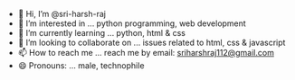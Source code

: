 - 👋 Hi, I’m @sri-harsh-raj
- 👀 I’m interested in ... python programming, web development
- 🌱 I’m currently learning ... python, html & css
- 💞️ I’m looking to collaborate on ... issues related to html, css & javascript
- 📫 How to reach me ... reach me by email:  sriharshraj112@gmail.com
- 😄 Pronouns: ... male, technophile

<!---
sri-harsh-raj/sri-harsh-raj is a ✨ special ✨ repository because its `README.md` (this file) appears on your GitHub profile.
You can click the Preview link to take a look at your changes.
--->
